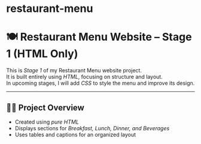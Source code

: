 # restaurant-menu
# 🍽 Restaurant Menu Website – Stage 1 (HTML Only)

This is *Stage 1* of my Restaurant Menu website project.  
It is built entirely using *HTML*, focusing on structure and layout.  
In upcoming stages, I will add *CSS* to style the menu and improve its design.

---

## 🧑‍💻 Project Overview
- Created using *pure HTML*
- Displays sections for *Breakfast, Lunch, Dinner, and Beverages*
- Uses tables and captions for an organized layout

